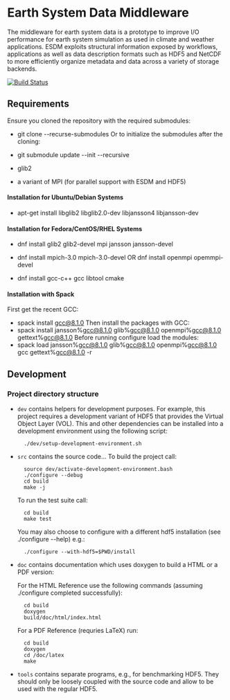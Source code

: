 # Earth System Data Middleware
<!-- {#mainpage} -->

The middleware for earth system data is a prototype to improve I/O performance
for earth system simulation as used in climate and weather applications.
ESDM exploits structural information exposed by workflows, applications as well
as data description formats such as HDF5 and NetCDF to
more efficiently organize metadata and data across a variety of storage backends.

[![Build Status](https://travis-ci.org/ESiWACE/esdm.svg?branch=master)](https://travis-ci.org/ESiWACE/esdm)

## Requirements

Ensure you cloned the repository with the required submodules:
  * git clone --recurse-submodules
Or to initialize the submodules after the cloning:
  * git submodule update --init --recursive

 * glib2
 * a variant of MPI (for parallel support with ESDM and HDF5)


#### Installation for Ubuntu/Debian Systems

  * apt-get install libglib2 libglib2.0-dev libjansson4 libjansson-dev

#### Installation for Fedora/CentOS/RHEL Systems

  * dnf install glib2 glib2-devel mpi jansson jansson-devel
  * dnf install mpich-3.0 mpich-3.0-devel	OR   dnf install openmpi opemmpi-devel

  * dnf install gcc-c++ gcc libtool cmake

#### Installation with Spack

  First get the recent GCC:
  * spack install gcc@8.1.0
  Then install the packages with GCC:
  * spack install jansson%gcc@8.1.0 glib%gcc@8.1.0 openmpi%gcc@8.1.0 gettext%gcc@8.1.0
  Before running configure load the modules:
  * spack load jansson%gcc@8.1.0 glib%gcc@8.1.0 openmpi%gcc@8.1.0 gcc gettext%gcc@8.1.0 -r

## Development

### Project directory structure

- `dev` contains helpers for development purposes. For example, this project requires a development variant of HDF5 that provides the Virtual Object Layer (VOL). This and other dependencies can be installed into a development environment using the following script:

        ./dev/setup-development-environment.sh

- `src` contains the source code...
  To build the project call:

        source dev/activate-development-environment.bash
		./configure --debug
		cd build
		make -j

  To run the test suite call:

		cd build
		make test

  You may also choose to configure with a different hdf5 installation (see ./configure --help) e.g.:

		./configure --with-hdf5=$PWD/install



- `doc` contains documentation which uses doxygen to build a HTML or a PDF version:


	For the HTML Reference use the following commands (assuming ./configure completed successfully):

		cd build
		doxygen
		build/doc/html/index.html

	For a PDF Reference (requries LaTeX) run:

		cd build
		doxygen
		cd /doc/latex
		make


- `tools` contains separate programs, e.g., for benchmarking HDF5.
  They should only be loosely coupled with the source code and allow to be used with the regular HDF5.

